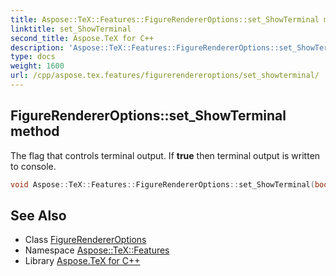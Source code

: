 ```yaml
---
title: Aspose::TeX::Features::FigureRendererOptions::set_ShowTerminal method
linktitle: set_ShowTerminal
second_title: Aspose.TeX for C++
description: 'Aspose::TeX::Features::FigureRendererOptions::set_ShowTerminal method. The flag that controls terminal output. If true then terminal output is written to console in C++.'
type: docs
weight: 1600
url: /cpp/aspose.tex.features/figurerendereroptions/set_showterminal/
---
```

## FigureRendererOptions::set_ShowTerminal method


The flag that controls terminal output. If **true** then terminal output is written to console.

```cpp
void Aspose::TeX::Features::FigureRendererOptions::set_ShowTerminal(bool value)
```

## See Also

* Class [FigureRendererOptions](../)
* Namespace [Aspose::TeX::Features](../../)
* Library [Aspose.TeX for C++](../../../)
